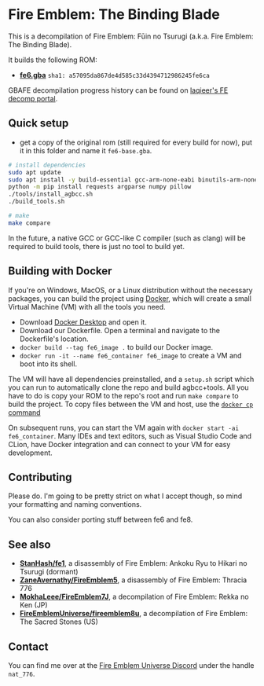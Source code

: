 # Fire Emblem: The Binding Blade

This is a decompilation of Fire Emblem: Fūin no Tsurugi (a.k.a. Fire Emblem: The Binding Blade).

It builds the following ROM:

* **[fe6.gba]** `sha1: a57095da867de4d585c33d4394712986245fe6ca`

GBAFE decompilation progress history can be found on [laqieer's FE decomp portal][fe-decomp-portal].

[fe6.gba]: https://datomatic.no-intro.org/index.php?page=show_record&s=23&n=0367
[fe-decomp-portal]: https://laqieer.github.io/fe-decomp-portal/

## Quick setup

- get a copy of the original rom (still required for every build for now), put it in this folder and name it `fe6-base.gba`.

```bash
# install dependencies
sudo apt update
sudo apt install -y build-essential gcc-arm-none-eabi binutils-arm-none-eabi libpng-dev
python -m pip install requests argparse numpy pillow
./tools/install_agbcc.sh
./build_tools.sh

# make
make compare
```

In the future, a native GCC or GCC-like C compiler (such as clang) will be required to build tools, there is just no tool to build yet.

## Building with Docker

If you're on Windows, MacOS, or a Linux distribution without the necessary packages, you can build the project using [Docker](https://www.docker.com/get-started/), which will create a small Virtual Machine (VM) with all the tools you need.

- Download [Docker Desktop](https://docs.docker.com/get-started/get-docker/) and open it.
- Download our Dockerfile. Open a terminal and navigate to the Dockerfile's location.
- `docker build --tag fe6_image .` to build our Docker image.
- `docker run -it --name fe6_container fe6_image` to create a VM and boot into its shell.

The VM will have all dependencies preinstalled, and a `setup.sh` script which you can run to automatically clone the repo and build agbcc+tools. All you have to do is copy your ROM to the repo's root and run `make compare` to build the project. To copy files between the VM and host, use the [`docker cp` command](https://docs.docker.com/reference/cli/docker/container/cp/#examples)

On subsequent runs, you can start the VM again with `docker start -ai fe6_container`. Many IDEs and text editors, such as Visual Studio Code and CLion, have Docker integration and can connect to your VM for easy development.

## Contributing

Please do. I'm going to be pretty strict on what I accept though, so mind your formatting and naming conventions.

You can also consider porting stuff between fe6 and fe8.

## See also

* [**StanHash/fe1**](https://github.com/StanHash/fe1), a disassembly of Fire Emblem: Ankoku Ryu to Hikari no Tsurugi (dormant)
* [**ZaneAvernathy/FireEmblem5**](https://github.com/ZaneAvernathy/FireEmblem5), a disassembly of Fire Emblem: Thracia 776
* [**MokhaLeee/FireEmblem7J**](https://github.com/MokhaLeee/FireEmblem7J), a decompilation of Fire Emblem: Rekka no Ken (JP)
* [**FireEmblemUniverse/fireemblem8u**](https://github.com/FireEmblemUniverse/fireemblem8u), a decompilation of Fire Emblem: The Sacred Stones (US)

## Contact

You can find me over at the [Fire Emblem Universe Discord](https://feuniverse.us/t/feu-discord-server/1480?u=stanh) under the handle `nat_776`.
